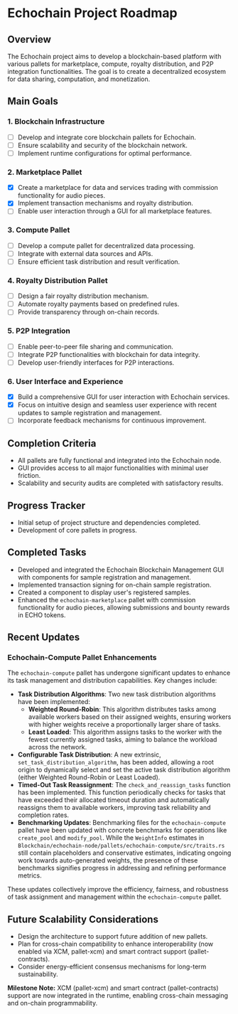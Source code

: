 # Echochain Project Roadmap

## Overview
The Echochain project aims to develop a blockchain-based platform with various pallets for marketplace, compute, royalty distribution, and P2P integration functionalities. The goal is to create a decentralized ecosystem for data sharing, computation, and monetization.

## Main Goals

### 1. Blockchain Infrastructure
- [ ] Develop and integrate core blockchain pallets for Echochain.
- [ ] Ensure scalability and security of the blockchain network.
- [ ] Implement runtime configurations for optimal performance.

### 2. Marketplace Pallet
- [x] Create a marketplace for data and services trading with commission functionality for audio pieces.
- [x] Implement transaction mechanisms and royalty distribution.
- [ ] Enable user interaction through a GUI for all marketplace features.

### 3. Compute Pallet
- [ ] Develop a compute pallet for decentralized data processing.
- [ ] Integrate with external data sources and APIs.
- [ ] Ensure efficient task distribution and result verification.

### 4. Royalty Distribution Pallet
- [ ] Design a fair royalty distribution mechanism.
- [ ] Automate royalty payments based on predefined rules.
- [ ] Provide transparency through on-chain records.

### 5. P2P Integration
- [ ] Enable peer-to-peer file sharing and communication.
- [ ] Integrate P2P functionalities with blockchain for data integrity.
- [ ] Develop user-friendly interfaces for P2P interactions.

### 6. User Interface and Experience
- [x] Build a comprehensive GUI for user interaction with Echochain services.
- [x] Focus on intuitive design and seamless user experience with recent updates to sample registration and management.
- [ ] Incorporate feedback mechanisms for continuous improvement.

## Completion Criteria
- All pallets are fully functional and integrated into the Echochain node.
- GUI provides access to all major functionalities with minimal user friction.
- Scalability and security audits are completed with satisfactory results.

## Progress Tracker
- Initial setup of project structure and dependencies completed.
- Development of core pallets in progress.

## Completed Tasks
- Developed and integrated the Echochain Blockchain Management GUI with components for sample registration and management.
- Implemented transaction signing for on-chain sample registration.
- Created a component to display user's registered samples.
- Enhanced the `echochain-marketplace` pallet with commission functionality for audio pieces, allowing submissions and bounty rewards in ECHO tokens.

## Recent Updates
### Echochain-Compute Pallet Enhancements
The `echochain-compute` pallet has undergone significant updates to enhance its task management and distribution capabilities. Key changes include:

*   **Task Distribution Algorithms**: Two new task distribution algorithms have been implemented:
    *   **Weighted Round-Robin**: This algorithm distributes tasks among available workers based on their assigned weights, ensuring workers with higher weights receive a proportionally larger share of tasks.
    *   **Least Loaded**: This algorithm assigns tasks to the worker with the fewest currently assigned tasks, aiming to balance the workload across the network.
*   **Configurable Task Distribution**: A new extrinsic, `set_task_distribution_algorithm`, has been added, allowing a root origin to dynamically select and set the active task distribution algorithm (either Weighted Round-Robin or Least Loaded).
*   **Timed-Out Task Reassignment**: The `check_and_reassign_tasks` function has been implemented. This function periodically checks for tasks that have exceeded their allocated timeout duration and automatically reassigns them to available workers, improving task reliability and completion rates.
*   **Benchmarking Updates**: Benchmarking files for the `echochain-compute` pallet have been updated with concrete benchmarks for operations like `create_pool` and `modify_pool`. While the `WeightInfo` estimates in `Blockchain/echochain-node/pallets/echochain-compute/src/traits.rs` still contain placeholders and conservative estimates, indicating ongoing work towards auto-generated weights, the presence of these benchmarks signifies progress in addressing and refining performance metrics.

These updates collectively improve the efficiency, fairness, and robustness of task assignment and management within the `echochain-compute` pallet.

## Future Scalability Considerations
- Design the architecture to support future addition of new pallets.
- Plan for cross-chain compatibility to enhance interoperability (now enabled via XCM, pallet-xcm) and smart contract support (pallet-contracts).
- Consider energy-efficient consensus mechanisms for long-term sustainability.

**Milestone Note:** XCM (pallet-xcm) and smart contract (pallet-contracts) support are now integrated in the runtime, enabling cross-chain messaging and on-chain programmability.
